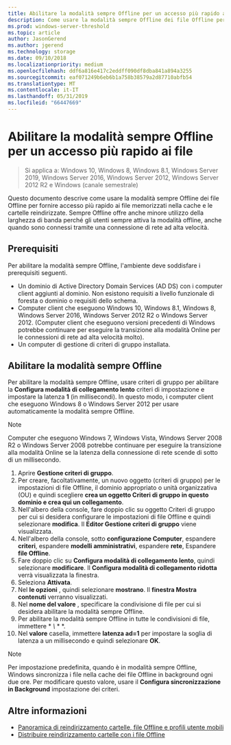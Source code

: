 ```yaml
---
title: Abilitare la modalità sempre Offline per un accesso più rapido ai file
description: Come usare la modalità sempre Offline dei file Offline per fornire accesso più rapido ai file memorizzati nella cache e le cartelle reindirizzate.
ms.prod: windows-server-threshold
ms.topic: article
author: JasonGerend
ms.author: jgerend
ms.technology: storage
ms.date: 09/10/2018
ms.localizationpriority: medium
ms.openlocfilehash: ddf6a816e417c2eddff090df8dba841a894a3255
ms.sourcegitcommit: eaf071249b6eb6b1a758b38579a2d87710abfb54
ms.translationtype: MT
ms.contentlocale: it-IT
ms.lasthandoff: 05/31/2019
ms.locfileid: "66447669"
---
```

# <a name="enable-always-offline-mode-for-faster-access-to-files"></a>Abilitare la modalità sempre Offline per un accesso più rapido ai file

>Si applica a: Windows 10, Windows 8, Windows 8.1, Windows Server 2019, Windows Server 2016, Windows Server 2012, Windows Server 2012 R2 e Windows (canale semestrale)

Questo documento descrive come usare la modalità sempre Offline dei file Offline per fornire accesso più rapido ai file memorizzati nella cache e le cartelle reindirizzate. Sempre Offline offre anche minore utilizzo della larghezza di banda perché gli utenti sempre attiva la modalità offline, anche quando sono connessi tramite una connessione di rete ad alta velocità.

## <a name="prerequisites"></a>Prerequisiti

Per abilitare la modalità sempre Offline, l'ambiente deve soddisfare i prerequisiti seguenti.

- Un dominio di Active Directory Domain Services (AD DS) con i computer client aggiunti al dominio. Non esistono requisiti a livello funzionale di foresta o dominio o requisiti dello schema.
- Computer client che eseguono Windows 10, Windows 8.1, Windows 8, Windows Server 2016, Windows Server 2012 R2 o Windows Server 2012. (Computer client che eseguono versioni precedenti di Windows potrebbe continuare per eseguire la transizione alla modalità Online per le connessioni di rete ad alta velocità molto).
- Un computer di gestione di criteri di gruppo installata.

## <a name="enable-always-offline-mode"></a>Abilitare la modalità sempre Offline

Per abilitare la modalità sempre Offline, usare criteri di gruppo per abilitare la **Configura modalità di collegamento lento** criteri di impostazione e impostare la latenza **1** (in millisecondi). In questo modo, i computer client che eseguono Windows 8 o Windows Server 2012 per usare automaticamente la modalità sempre Offline.

>[!NOTE]
>Computer che eseguono Windows 7, Windows Vista, Windows Server 2008 R2 o Windows Server 2008 potrebbe continuare per eseguire la transizione alla modalità Online se la latenza della connessione di rete scende di sotto di un millisecondo.

1. Aprire **Gestione criteri di gruppo**.
2. Per creare, facoltativamente, un nuovo oggetto (criteri di gruppo) per le impostazioni di file Offline, il dominio appropriato o unità organizzativa (OU) e quindi scegliere **crea un oggetto Criteri di gruppo in questo dominio e crea qui un collegamento**.
3. Nell'albero della console, fare doppio clic su oggetto Criteri di gruppo per cui si desidera configurare le impostazioni di file Offline e quindi selezionare **modifica**. Il **Editor Gestione criteri di gruppo** viene visualizzata.
4. Nell'albero della console, sotto **configurazione Computer**, espandere **criteri**, espandere **modelli amministrativi**, espandere **rete**, Espandere **file Offline**.
5. Fare doppio clic su **Configura modalità di collegamento lento**, quindi selezionare **modificare**. Il **Configura modalità di collegamento ridotta** verrà visualizzata la finestra.
6. Seleziona **Attivata**.
7. Nel **le opzioni** , quindi selezionare **mostrano**. Il **finestra Mostra contenuti** verranno visualizzati.
8. Nel **nome del valore** , specificare la condivisione di file per cui si desidera abilitare la modalità sempre Offline.
9. Per abilitare la modalità sempre Offline in tutte le condivisioni di file, immettere * *\\* * *.
10. Nel **valore** casella, immettere **latenza ad=1** per impostare la soglia di latenza a un millisecondo e quindi selezionare **OK**.

>[!NOTE]
>Per impostazione predefinita, quando è in modalità sempre Offline, Windows sincronizza i file nella cache dei file Offline in background ogni due ore. Per modificare questo valore, usare il **Configura sincronizzazione in Background** impostazione dei criteri.

## <a name="more-information"></a>Altre informazioni

* [Panoramica di reindirizzamento cartelle, file Offline e profili utente mobili](folder-redirection-rup-overview.md)
* [Distribuire reindirizzamento cartelle con i file Offline](deploy-folder-redirection.md)